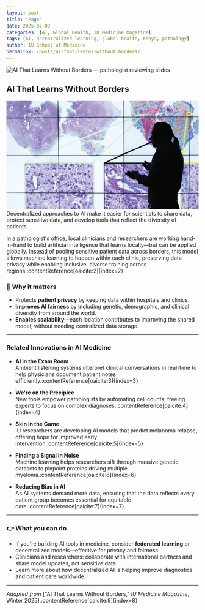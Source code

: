 ```yaml
---
layout: post
title: "Page"
date: 2025-07-09
categories: [AI, Global Health, IU Medicine Magazine]
tags: [AI, decentralized learning, global health, Kenya, pathology]
author: IU School of Medicine
permalink: /posts/ai-that-learns-without-borders/
---
```


![AI That Learns Without Borders — pathologist reviewing slides](https://medicine.iu.edu/magazine/issues/winter-2025/ai-that-learns-without-borders)

## AI That Learns Without Borders
![alt text](<Federated learning bakas 16x9.webp>)
Decentralized approaches to AI make it easier for scientists to share data, protect sensitive data, and develop tools that reflect the diversity of patients.

In a pathologist's office, local clinicians and researchers are working hand-in-hand to build artificial intelligence that learns locally—but can be applied globally. Instead of pooling sensitive patient data across borders, this model allows machine learning to happen within each clinic, preserving data privacy while enabling inclusive, diverse training across regions.:contentReference[oaicite:2]{index=2}

### 🔬 Why it matters
- Protects **patient privacy** by keeping data within hospitals and clinics.
- **Improves AI fairness** by including genetic, demographic, and clinical diversity from around the world.
- **Enables scalability**—each location contributes to improving the shared model, without needing centralized data storage.

---

### Related Innovations in AI Medicine

- **AI in the Exam Room**  
  Ambient listening systems interpret clinical conversations in real-time to help physicians document patient notes efficiently.:contentReference[oaicite:3]{index=3}

- **We're on the Precipice**  
  New tools empower pathologists by automating cell counts, freeing experts to focus on complex diagnoses.:contentReference[oaicite:4]{index=4}

- **Skin in the Game**  
  IU researchers are developing AI models that predict melanoma relapse, offering hope for improved early intervention.:contentReference[oaicite:5]{index=5}

- **Finding a Signal in Noise**  
  Machine learning helps researchers sift through massive genetic datasets to pinpoint proteins driving multiple myeloma.:contentReference[oaicite:6]{index=6}

- **Reducing Bias in AI**  
  As AI systems demand more data, ensuring that the data reflects every patient group becomes essential for equitable care.:contentReference[oaicite:7]{index=7}

---

### 👉 What you can do

- If you're building AI tools in medicine, consider **federated learning** or decentralized models—effective for privacy and fairness.
- Clinicians and researchers: collaborate with international partners and share model updates, not sensitive data.
- Learn more about how decentralized AI is helping improve diagnostics and patient care worldwide.

---

*Adapted from* ["AI That Learns Without Borders," *IU Medicine Magazine*, Winter 2025].:contentReference[oaicite:8]{index=8}

